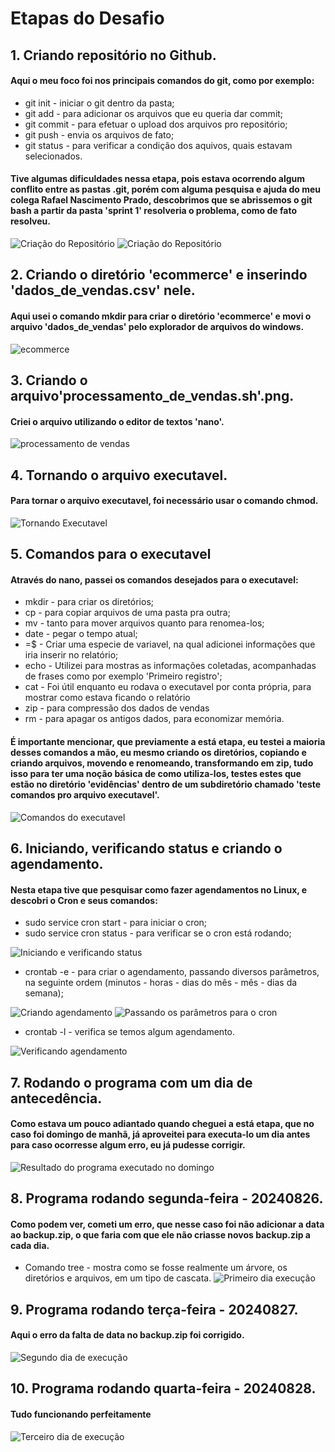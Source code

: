 # **Etapas do Desafio**

## 1. Criando repositório no Github.
#### Aqui o meu foco foi nos principais comandos do git, como por exemplo:
* git init - iniciar o git dentro da pasta;
* git add - para adicionar os arquivos que eu queria dar commit;
* git commit - para efetuar o upload dos arquivos pro repositório;
* git push - envia os arquivos de fato;
* git status - para verificar a condição dos aquivos, quais estavam selecionados.

#### Tive algumas dificuldades nessa etapa, pois estava ocorrendo algum conflito entre as pastas .git, porém com alguma pesquisa e ajuda do meu colega Rafael Nascimento Prado, descobrimos que se abrissemos o git bash a partir da pasta 'sprint 1' resolveria o problema, como de fato resolveu. 
  
![Criação do Repositório](https://github.com/GilbertoCNetto/GilbertoCNetto-PB_Compass/blob/main/Sprint%201/Evidencias/Criando%20Reposit%C3%B3rio%20com%20Git(1).png)
![Criação do Repositório](https://github.com/GilbertoCNetto/GilbertoCNetto-PB_Compass/blob/main/Sprint%201/Evidencias/Criando%20Reposit%C3%B3rio%20com%20Git(2).png)

## 2. Criando o diretório 'ecommerce' e inserindo 'dados_de_vendas.csv' nele.
#### Aqui usei o comando mkdir para criar o diretório 'ecommerce' e movi o arquivo 'dados_de_vendas' pelo explorador de arquivos do windows.

![ecommerce](https://github.com/GilbertoCNetto/GilbertoCNetto-PB_Compass/blob/main/Sprint%201/Evidencias/Passo%201%20-%20Diret%C3%B3rio%20'ecommerce'%20e%20arquivo%20'dados_de_vendas%2Ccsv'.png)

## 3. Criando o arquivo'processamento_de_vendas.sh'.png.
#### Criei o arquivo utilizando o editor de textos 'nano'.

![processamento de vendas](https://github.com/GilbertoCNetto/GilbertoCNetto-PB_Compass/blob/main/Sprint%201/Evidencias/Passo%202%20-%20Criar%20o%20executavel%20'processamento_de_vendas.sh'.png)

## 4. Tornando o arquivo executavel.
#### Para tornar o arquivo executavel, foi necessário usar o comando chmod.

![Tornando Executavel](https://github.com/GilbertoCNetto/GilbertoCNetto-PB_Compass/blob/main/Sprint%201/Evidencias/Passo%203%20-%20Tornando%20o%20script%20um%20executavel.png)

## 5. Comandos para o executavel
#### Através do nano, passei os comandos desejados para o executavel:
* mkdir - para criar os diretórios;
* cp - para copiar arquivos de uma pasta pra outra;
* mv - tanto para mover arquivos quanto para renomea-los;
* date - pegar o tempo atual;
* =$ - Criar uma especie de variavel, na qual adicionei informações que iria inserir no relatório;
* echo - Utilizei para mostras as informações coletadas, acompanhadas de frases como por exemplo 'Primeiro registro';
* cat - Foi útil enquanto eu rodava o executavel por conta própria, para mostrar como estava ficando o relatório
* zip - para compressão dos dados de vendas
* rm - para apagar os antigos dados, para economizar memória.

#### É importante mencionar, que previamente a está etapa, eu testei a maioria desses comandos a mão, eu mesmo criando os diretórios, copiando e criando arquivos, movendo e renomeando, transformando em zip, tudo isso para ter uma noção básica de como utiliza-los, testes estes que estão no diretório 'evidências' dentro de um subdiretório chamado 'teste comandos pro arquivo executavel'.

![Comandos do executavel](https://github.com/GilbertoCNetto/GilbertoCNetto-PB_Compass/blob/main/Sprint%201/Evidencias/Passo%204%20-%20Comandos%20pro%20executavel%20-%20final.png)

## 6. Iniciando, verificando status e criando o agendamento.
#### Nesta etapa tive que pesquisar como fazer agendamentos no Linux, e descobri o Cron e seus comandos:
* sudo service cron start - para iniciar o cron;
* sudo service cron status - para verificar se o cron está rodando;

  
![Iniciando e verificando status](https://github.com/GilbertoCNetto/GilbertoCNetto-PB_Compass/blob/main/Sprint%201/Evidencias/Passo%205%20-%20Iniciando%20e%20verificando%20status%20do%20cron.png)

* crontab -e - para criar o agendamento, passando diversos parâmetros, na seguinte ordem (minutos - horas - dias do mês - mês - dias da semana);

![Criando agendamento](https://github.com/GilbertoCNetto/GilbertoCNetto-PB_Compass/blob/main/Sprint%201/Evidencias/Passo%206%20-%20Criando%20agendamento%20com%20crontab%20-e.png)
![Passando os parâmetros para o cron](https://github.com/GilbertoCNetto/GilbertoCNetto-PB_Compass/blob/main/Sprint%201/Evidencias/Passo%207%20-%20Defidindo%20execu%C3%A7%C3%A3o%20do%20script%20'processamento_de_vendas.sh'%20com%20um%20dia%20de%20antecedencia%20para%20caso%20algo%20de%20errado.png)

* crontab -l - verifica se temos algum agendamento.

![Verificando agendamento](https://github.com/GilbertoCNetto/GilbertoCNetto-PB_Compass/blob/main/Sprint%201/Evidencias/Passo%208%20-%20Verificando%20se%20meu%20agendamento%20com%20o%20crontab%20-L.png)

## 7. Rodando o programa com um dia de antecedência.
#### Como estava um pouco adiantado quando cheguei a está etapa, que no caso foi domingo de manhã, já aproveitei para executa-lo um dia antes para caso ocorresse algum erro, eu já pudesse corrigir.

![Resultado do programa executado no domingo](https://github.com/GilbertoCNetto/GilbertoCNetto-PB_Compass/blob/main/Sprint%201/Evidencias/Passo%209%20-%20Rodando%20o%20programa%20agendado%20com%20um%20dia%20de%20antecedencia%20para%20ver%20se%20esta%20funcionando.png)

## 8. Programa rodando segunda-feira - 20240826.
#### Como podem ver, cometi um erro, que nesse caso foi não adicionar a data ao backup.zip, o que faria com que ele não criasse novos backup.zip a cada dia.
* Comando tree - mostra como se fosse realmente um árvore, os diretórios e arquivos, em um tipo de cascata.
![Primeiro dia execução](https://github.com/GilbertoCNetto/GilbertoCNetto-PB_Compass/blob/main/Sprint%201/Evidencias/Passo%2010%20-%20Rodando%20o%20programa%20dia%2020240826%20-%20segunda%20feira%20-%20tudo%20funcionando.png)

## 9. Programa rodando terça-feira - 20240827.
#### Aqui o erro da falta de data no backup.zip foi corrigido.

![Segundo dia de execução](https://github.com/GilbertoCNetto/GilbertoCNetto-PB_Compass/blob/main/Sprint%201/Evidencias/Passo%2011%20-%20Programa%20executado%20dia%2020240827%20-%20segundo%20dia%20-%20tudo%20funcionando.png)

## 10. Programa rodando quarta-feira - 20240828.
#### Tudo funcionando perfeitamente

![Terceiro dia de execução](https://github.com/GilbertoCNetto/GilbertoCNetto-PB_Compass/blob/main/Sprint%201/Evidencias/Passo%2012%20-%20Programa%20executado%20dia%2020240828%20-%20terceiro%20dia%20-%20tudo%20funcionando.png)
